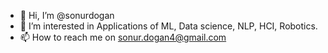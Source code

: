 - 👋 Hi, I’m @sonurdogan
- 👀 I’m interested in Applications of ML, Data science, NLP, HCI, Robotics.
- 📫 How to reach me on sonur.dogan4@gmail.com

<!---
sonurdogan/sonurdogan is a ✨ special ✨ repository because its `README.md` (this file) appears on your GitHub profile.
You can click the Preview link to take a look at your changes.
--->
